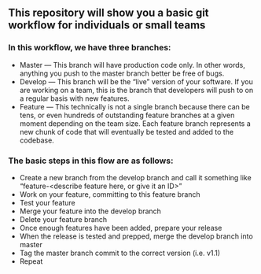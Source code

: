 ## This repository will show you a basic git workflow for individuals or small teams

### In this workflow, we have three branches:
* Master — This branch will have production code only. In other words, anything you push to the master branch better be free of bugs.
* Develop — This branch will be the “live” version of your software. If you are working on a team, this is the branch that developers will push to on a regular basis with new features.
* Feature — This technically is not a single branch because there can be tens, or even hundreds of outstanding feature branches at a given moment depending on the team size. Each feature branch represents a new chunk of code that will eventually be tested and added to the codebase.

### The basic steps in this flow are as follows:
* Create a new branch from the develop branch and call it something like “feature-<describe feature here, or give it an ID>”
* Work on your feature, committing to this feature branch
* Test your feature
* Merge your feature into the develop branch
* Delete your feature branch
* Once enough features have been added, prepare your release
* When the release is tested and prepped, merge the develop branch into master
* Tag the master branch commit to the correct version (i.e. v1.1)
* Repeat

